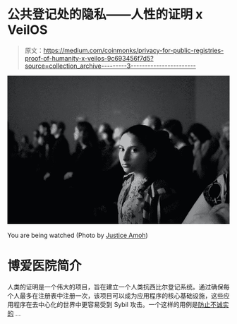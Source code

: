 # 公共登记处的隐私——人性的证明 x VeilOS

> 原文：<https://medium.com/coinmonks/privacy-for-public-registries-proof-of-humanity-x-veilos-9c693456f7d5?source=collection_archive---------3----------------------->

![](img/d56521ad9a9e3c1480ba9ce2a2ee3a5c.png)

You are being watched (Photo by [Justice Amoh](https://unsplash.com/@juhsteezy))

# 博爱医院简介

人类的证明是一个伟大的项目，旨在建立一个人类抗西比尔登记系统。通过确保每个人最多在注册表中注册一次，该项目可以成为应用程序的核心基础设施，这些应用程序在去中心化的世界中更容易受到 Sybil 攻击。一个这样的用例是[防止不诚实的](https://twitter.com/JimmyRagosa/status/1389604000635424769) …